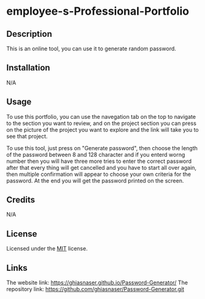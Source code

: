 # employee-s-Professional-Portfolio

## Description

This is an online tool, you can use it to generate random password.

## Installation

N/A

## Usage

To use this portfolio, you can use the navegation tab on the top to navigate to the section you want to review, and on the project section you can press on the picture of the project you want to explore and the link will take you to see that project.

To use this tool, just press on "Generate password", then choose the length of the password between 8 and 128 character and if you enterd worng number then you will have three more tries to enter the correct password after that every thing will get cancelled and you have to start all over again, then multiple confirmation will appear to choose your own criteria for the password. At the end you will get the password printed on the screen.

## Credits

N/A

## License

Licensed under the [MIT](https://github.com/ghiasnaser/Password-Generator/blob/046961465f48b92ef606d014d2be03bd78413d44/LICENSE) license.
## Links
The website link:  https://ghiasnaser.github.io/Password-Generator/
The repository link: https://github.com/ghiasnaser/Password-Generator.git
